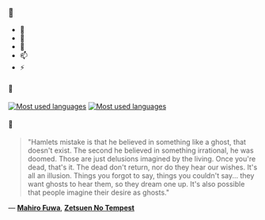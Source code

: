 ### 👋

- 🔭
- 🌱
- 💬
- 📫
- ⚡

#### 🧏

[![Most used languages](https://github-readme-stats-aynah.vercel.app/api/top-langs/?username=aynh&theme=solarized-dark&langs_count=6&layout=compact&hide_title=true)](https://github.com/anuraghazra/github-readme-stats#gh-dark-mode-only)
[![Most used languages](https://github-readme-stats-aynah.vercel.app/api/top-langs/?username=aynh&theme=solarized-light&langs_count=6&layout=compact&hide_title=true)](https://github.com/anuraghazra/github-readme-stats#gh-light-mode-only)

#### 💬

> "Hamlets mistake is that he believed in something like a ghost, that doesn't exist. The second he believed in something irrational, he was doomed. Those are just delusions imagined by the living. Once you're dead, that's it. The dead don't return, nor do they hear our wishes. It's all an illusion. Things you forgot to say, things you couldn't say... they want ghosts to hear them, so they dream one up. It's also possible that people imagine their desire as ghosts."

&mdash; [**Mahiro Fuwa**](https://myanimelist.net/character.php?q=Mahiro%20Fuwa&cat=character), [**Zetsuen No Tempest**](https://myanimelist.net/search/all?q=Zetsuen%20No%20Tempest&cat=all)
